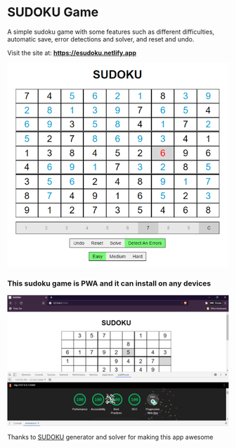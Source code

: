 # SUDOKU Game

A simple sudoku game with some features such as different difficulties, automatic save, error detections and solver, and reset and undo.

Visit the site at: **https://esudoku.netlify.app**

![Soduko sample](assets/sample.png)

### This sudoku game is **PWA** and it can install on any devices

![Lighthouse audit](assets/lighthouse-audit.png)

Thanks to [SUDOKU](https://helloworld.com) generator and solver for making this app awesome
